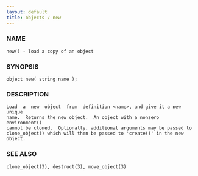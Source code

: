 ```yaml
---
layout: default
title: objects / new
---
```


### NAME

    new() - load a copy of an object

### SYNOPSIS

    object new( string name );

### DESCRIPTION

    Load  a  new  object  from  definition <name>, and give it a new unique
    name.  Returns the new object.  An object with a nonzero  environment()
    cannot be cloned.  Optionally, additional arguments may be passed to
    clone_object() which will then be passed to 'create()' in the new object.

### SEE ALSO

    clone_object(3), destruct(3), move_object(3)

